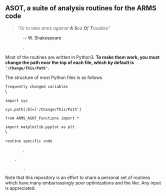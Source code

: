 ## ASOT, a suite of analysis routines for the ARMS code

> *"Or to take arms against **A** **S**ea **O**f **T**roubles"* 

    -- W. Shakespeare

    .

Most of the routines are written in Python3. **To make them work, you must change the path near the top of each file, which by default is `'/Change/This/Path'`.**

The structure of most Python files is as follows

`frequently changed variables`
 \
 \

`import sys`

`sys.path[:0]=['/Change/This/Path']`

`from ARMS_ASOT_Functions import *`

`import matplotlib.pyplot as plt`
 \
 \

`routine specific code`

    .
    
        .
        
            .

Note that this repository is an effort to share a personal set of routines which have many embarrassingly poor optimizations and the like. Any input is appreciated.

